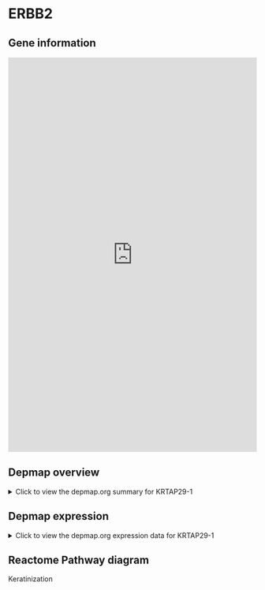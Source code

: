 <h1>ERBB2</h1>

<h2>Gene information</h2>
<iframe src="https://depmap.org/portal/gene/KRTAP29-1?tab=about" style="border:none;width:100%;height:800px"></iframe>

<h2>Depmap overview</h2>
<details>
  <summary>Click to view the depmap.org summary for KRTAP29-1</summary>
  <iframe src="https://depmap.org/portal/gene/KRTAP29-1?tab=overview" style="border:none;width:100%;height:800px"></iframe>
</details>

<h2>Depmap expression</h2>
<details>
  <summary>Click to view the depmap.org expression data for KRTAP29-1</summary>
  <iframe src="https://depmap.org/portal/gene/KRTAP29-1?tab=characterization" style="border:none;width:100%;height:800px"></iframe>
</details>



<h2>Reactome Pathway diagram</h2>
Keratinization
<div id="diagramHolder"></div>

<script>
    //Creating the Reactome Diagram widget
    //Take into account a proxy needs to be set up in your server side pointing to www.reactome.org
    function onReactomeDiagramReady(){  //This function is automatically called when the widget code is ready to be used
        var diagram = Reactome.Diagram.create({
            "placeHolder" : "diagramHolder",
            "width" : 900,
            "height" : 500
        });

        //Initialising it to the "Hemostasis" pathway
        diagram.loadDiagram("R-HSA-6805567");

        //Adding different listeners

        diagram.onDiagramLoaded(function (loaded) {
            console.info("Loaded ", loaded);
            diagram.flagItems("BAD");
	    diagram.flagItems("Q92934");
            if (loaded == "R-HSA-6805567") diagram.selectItem("R-HSA-6805567");
        });

     }
</script>



